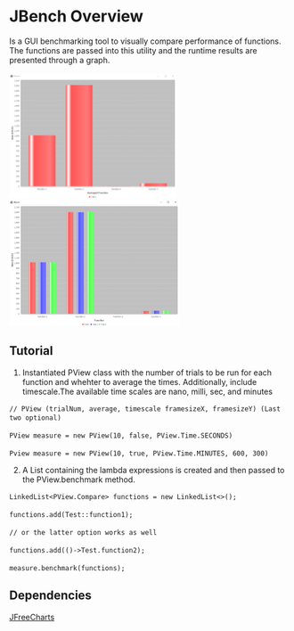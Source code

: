# JBench Overview
Is a GUI benchmarking tool to visually compare performance of functions. The functions are passed into this utility and the runtime results are presented through a graph. 
<br><br>
![Screenshots](/screenshots/averaged.PNG)
![Screenshots](/screenshots/non-averaged.PNG)
## Tutorial
1. Instantiated PView class with the number of trials to be run for each function and whehter to average the times. Additionally, include timescale.The available time scales are nano, milli, sec, and minutes

```
// PView (trialNum, average, timescale framesizeX, framesizeY) (Last two optional)

PView measure = new PView(10, false, PView.Time.SECONDS)

Pview measure = new PView(10, true, PView.Time.MINUTES, 600, 300) 

```


2. A List containing the lambda expressions is created and then passed to the PView.benchmark method.

```
LinkedList<PView.Compare> functions = new LinkedList<>();

functions.add(Test::function1);

// or the latter option works as well

functions.add(()->Test.function2);

measure.benchmark(functions);
```

## Dependencies
[JFreeCharts](https://github.com/jfree/jfreechart)

